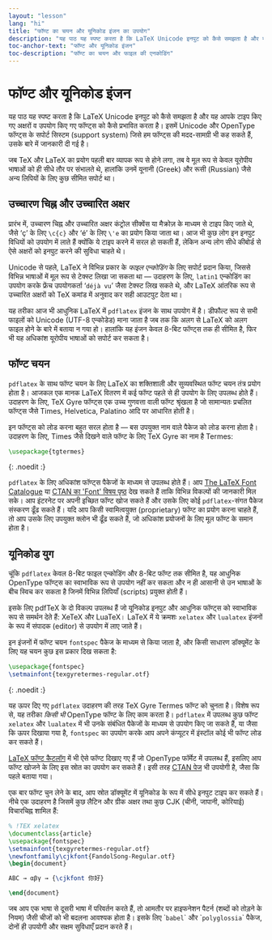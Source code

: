 ```yaml
---
layout: "lesson"
lang: "hi"
title: "फॉण्ट का चयन और यूनिकोड इंजन का उपयोग"
description: "यह पाठ यह स्पष्ट करता है कि LaTeX Unicode इनपुट को कैसे समझता है और यह आपके टाइप किए गए अक्षरों व उपयोग किए गए फॉण्ट्स को कैसे प्रभावित करता है। इसमें Unicode और OpenType फॉण्ट्स के सपोर्ट सिस्टम (support सिस्टम) जिसे हम फॉण्ट्स की मदद-सामग्री भी कह सकते हैं, उसके बारे में जानकारी दी गई है।"
toc-anchor-text: "फॉण्ट और यूनिकोड इंजन"
toc-description: "फॉण्ट का चयन और फाइल की एनकोडिंग"
---
```


# फॉण्ट और यूनिकोड इंजन

<span class="summary">यह पाठ यह स्पष्ट करता है कि LaTeX Unicode इनपुट को कैसे समझता है और यह आपके टाइप किए गए अक्षरों व उपयोग किए गए फॉण्ट्स को कैसे प्रभावित करता है। इसमें Unicode और OpenType फॉण्ट्स के सपोर्ट सिस्टम (support system) जिसे हम फॉण्ट्स की मदद-सामग्री भी कह सकते हैं, उसके बारे में जानकारी दी गई है।</span>


जब TeX और LaTeX का प्रयोग पहली बार व्यापक रूप से होने लगा, तब वे मूल रूप से केवल यूरोपीय भाषाओं को ही सीधे तौर पर संभालते थे, हालांकि उनमें यूनानी (Greek) और रूसी (Russian) जैसे अन्य लिपियों के लिए कुछ सीमित सपोर्ट था।


## उच्चारण चिह्न और उच्चारित अक्षर

प्रारंभ में, उच्चारण चिह्न और उच्चारित अक्षर कंट्रोल सीक्वेंस या मैक्रोज़ के माध्यम से टाइप किए जाते थे, जैसे ‘ç’ के लिए `\c{c}` और ‘é’ के लिए `\'e` का प्रयोग किया जाता था। आज भी कुछ लोग इन इनपुट विधियों को उपयोग में लाते हैं क्योंकि ये टाइप करने में सरल हो सकती हैं, लेकिन अन्य लोग सीधे कीबोर्ड से ऐसे अक्षरों को इनपुट करने की सुविधा चाहते थे।

Unicode से पहले, LaTeX ने विभिन्न प्रकार के *फाइल एन्कोडिंग* के लिए सपोर्ट प्रदान किया, जिससे विभिन्न भाषाओं में मूल रूप से टेक्स्ट लिखा जा सकता था — उदाहरण के लिए, `latin1` एन्कोडिंग का उपयोग करके फ्रेंच उपयोगकर्ता ‘`déjà vu`’ जैसा टेक्स्ट लिख सकते थे, और LaTeX आंतरिक रूप से उच्चारित अक्षरों को TeX कमांड में अनुवाद कर सही आउटपुट देता था।

यह तरीका आज भी आधुनिक LaTeX में `pdflatex` इंजन के साथ उपयोग में है। डीफौल्ट रूप से सभी फाइलों को Unicode (UTF-8 एन्कोडेड) माना जाता है जब तक कि अलग से LaTeX को अलग फाइल होने के बारे में बताया न गया हो। हालांकि यह इंजन केवल 8-बिट फॉण्ट्स तक ही सीमित है, फिर भी यह अधिकांश यूरोपीय भाषाओं को सपोर्ट कर सकता है।


## फॉण्ट चयन

`pdflatex` के साथ फॉण्ट चयन के लिए LaTeX का शक्तिशाली और सुव्यवस्थित फॉण्ट चयन तंत्र प्रयोग होता है। आजकल एक मानक LaTeX वितरण में कई फॉण्ट पहले से ही उपयोग के लिए उपलब्ध होते हैं। उदाहरण के लिए, TeX Gyre फॉण्ट्स एक उच्च गुणवत्ता वाली फॉण्ट श्रृंखला है जो सामान्यतः प्रचलित फॉण्ट्स जैसे Times, Helvetica, Palatino आदि पर आधारित होती है। 

इन फॉण्ट्स को लोड करना बहुत सरल होता है — बस उपयुक्त नाम वाले पैकेज को लोड करना होता है। उदाहरण के लिए, Times जैसे दिखने वाले फॉण्ट के लिए TeX Gyre का नाम है Termes:

```latex
\usepackage{tgtermes}
```
{: .noedit :}


`pdflatex` के लिए अधिकांश फॉण्ट्स पैकेजों के माध्यम से उपलब्ध होते हैं। आप [The LaTeX Font Catalogue](https://www.tug.org/FontCatalogue/) या [CTAN का 'Font' विषय पृष्ठ](https://www.ctan.org/topic/font) देख सकते हैं ताकि विभिन्न विकल्पों की जानकारी मिल सके। आप इंटरनेट पर अपनी इच्छित फॉण्ट खोज सकते हैं और उसके लिए कोई `pdflatex`-संगत पैकेज संस्करण ढूँढ सकते हैं। यदि आप किसी स्वामित्वयुक्त (proprietary) फॉण्ट का प्रयोग करना चाहते हैं, तो आप उसके लिए उपयुक्त क्लोन भी ढूँढ सकते हैं, जो अधिकांश प्रयोजनों के लिए मूल फॉण्ट के समान होता है।



## यूनिकोड युग

चूंकि `pdflatex` केवल 8-बिट फाइल एन्कोडिंग और 8-बिट फॉण्ट तक सीमित है, यह आधुनिक OpenType फॉण्ट्स का स्वाभाविक रूप से उपयोग नहीं कर सकता और न ही आसानी से उन भाषाओं के बीच स्विच कर सकता है जिनमें विभिन्न लिपियाँ (scripts) प्रयुक्त होती हैं। 

इसके लिए pdfTeX के दो विकल्प उपलब्ध हैं जो यूनिकोड इनपुट और आधुनिक फॉण्ट्स को स्वाभाविक रूप से समर्थन देते हैं: XeTeX और LuaTeX। LaTeX में ये क्रमशः `xelatex` और `lualatex` इंजनों के रूप में संपादक (editor) से उपयोग में लाए जाते हैं।

इन इंजनों में फॉण्ट चयन `fontspec` पैकेज के माध्यम से किया जाता है, और किसी साधारण डॉक्यूमेंट के लिए यह चयन कुछ इस प्रकार दिख सकता है:

```latex
\usepackage{fontspec}
\setmainfont{texgyretermes-regular.otf}
```
{: .noedit :}

यह ऊपर दिए गए `pdflatex` उदाहरण की तरह TeX Gyre Termes फॉण्ट को चुनता है। विशेष रूप से, यह तरीका *किसी भी* OpenType फॉण्ट के लिए काम करता है। `pdflatex` में उपलब्ध कुछ फॉण्ट `xelatex` और `lualatex` में भी उनके संबंधित पैकेजों के माध्यम से उपयोग किए जा सकते हैं, या जैसा कि ऊपर दिखाया गया है, `fontspec` का उपयोग करके आप अपने कंप्यूटर में इंस्टॉल कोई भी फॉण्ट लोड कर सकते हैं।

[LaTeX फॉण्ट कैटलॉग](https://www.tug.org/FontCatalogue/) में भी ऐसे फॉण्ट दिखाए गए हैं जो OpenType फॉर्मेट में उपलब्ध हैं, इसलिए आप फॉण्ट खोजने के लिए इस स्रोत का उपयोग कर सकते हैं। इसी तरह [CTAN पेज](https://www.ctan.org/topic/font) भी उपयोगी है, जैसा कि पहले बताया गया।

एक बार फॉण्ट चुन लेने के बाद, आप स्रोत डॉक्यूमेंट में यूनिकोड के रूप में सीधे इनपुट टाइप कर सकते हैं। नीचे एक उदाहरण है जिसमें कुछ लैटिन और ग्रीक अक्षर तथा कुछ CJK (चीनी, जापानी, कोरियाई) विचारचिह्न शामिल हैं:

```latex
% !TEX xelatex
\documentclass{article}
\usepackage{fontspec}
\setmainfont{texgyretermes-regular.otf}
\newfontfamily\cjkfont{FandolSong-Regular.otf}
\begin{document}

ABC → αβγ → {\cjkfont 你好}

\end{document}
```

<p 
  class="hint">जब आप एक भाषा से दूसरी भाषा में परिवर्तन करते हैं, तो आमतौर पर हाइफनेशन पैटर्न (शब्दों को तोड़ने के नियम) जैसी चीजों को भी बदलना आवश्यक होता है। इसके लिए `<code>babel</code>` और `<code>polyglossia</code>` पैकेज, दोनों ही उपयोगी और सक्षम सुविधाएँ प्रदान करते हैं।</p>
